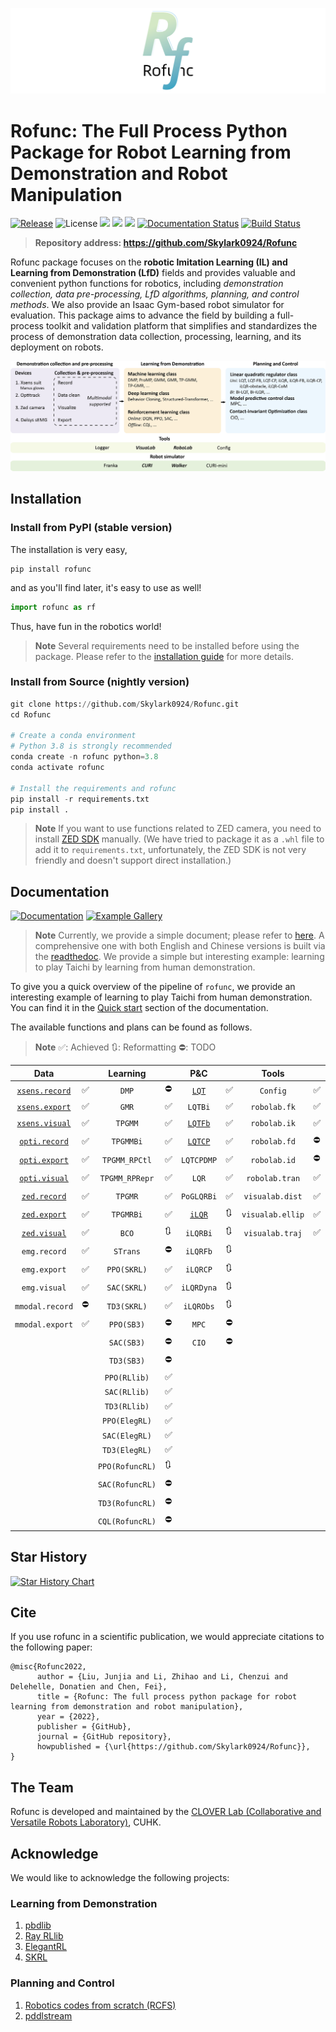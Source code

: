 ![](./img/logo8.png)

# Rofunc: The Full Process Python Package for Robot Learning from Demonstration and Robot Manipulation

[![Release](https://img.shields.io/github/v/release/Skylark0924/Rofunc)](https://pypi.org/project/rofunc/)
![License](https://img.shields.io/github/license/Skylark0924/Rofunc?color=blue)
![](https://img.shields.io/github/downloads/skylark0924/Rofunc/total)
[![](https://img.shields.io/github/issues-closed-raw/Skylark0924/Rofunc?color=brightgreen)](https://github.com/Skylark0924/Rofunc/issues?q=is%3Aissue+is%3Aclosed)
[![](https://img.shields.io/github/issues-raw/Skylark0924/Rofunc?color=orange)](https://github.com/Skylark0924/Rofunc/issues?q=is%3Aopen+is%3Aissue)
[![Documentation Status](https://readthedocs.org/projects/rofunc/badge/?version=latest)](https://rofunc.readthedocs.io/en/latest/?badge=latest)
[![Build Status](https://img.shields.io/endpoint.svg?url=https%3A%2F%2Factions-badge.atrox.dev%2FSkylark0924%2FRofunc%2Fbadge%3Fref%3Dmain&style=flat)](https://actions-badge.atrox.dev/Skylark0924/Rofunc/goto?ref=main)

> **Repository address: https://github.com/Skylark0924/Rofunc**

Rofunc package focuses on the **robotic Imitation Learning (IL) and Learning from Demonstration (LfD)** fields and
provides valuable and convenient python functions for robotics, including _demonstration collection, data
pre-processing, LfD algorithms, planning, and control methods_. We also provide an Isaac Gym-based robot simulator for
evaluation. This package aims to advance the field by building a full-process toolkit and validation platform that
simplifies and standardizes the process of demonstration data collection, processing, learning, and its deployment on
robots.

![](./img/pipeline.png)

## Installation

### Install from PyPI (stable version)

The installation is very easy,

```
pip install rofunc
```

and as you'll find later, it's easy to use as well!

```python
import rofunc as rf
```

Thus, have fun in the robotics world!
> **Note**
> Several requirements need to be installed before using the package. Please refer to
> the [installation guide](https://rofunc.readthedocs.io/en/latest/overview.html#installation) for more details.

### Install from Source (nightly version)

```python
git clone https://github.com/Skylark0924/Rofunc.git
cd Rofunc

# Create a conda environment
# Python 3.8 is strongly recommended
conda create -n rofunc python=3.8
conda activate rofunc

# Install the requirements and rofunc
pip install -r requirements.txt
pip install .
```

> **Note**
> If you want to use functions related to ZED camera, you need to
> install [ZED SDK](https://www.stereolabs.com/developers/release/#downloads) manually. (We have tried to package it as
> a `.whl` file to add it to `requirements.txt`, unfortunately, the ZED SDK is not very friendly and doesn't support
> direct installation.)

## Documentation

[![Documentation](https://img.shields.io/badge/Documentation-Access-brightgreen?style=for-the-badge)](https://rofunc.readthedocs.io/en/latest/)
[![Example Gallery](https://img.shields.io/badge/Example%20Gallery-Access-brightgreen?style=for-the-badge)](https://rofunc.readthedocs.io/en/latest/auto_examples/index.html)

> **Note**
> Currently, we provide a simple document; please refer to [here](./rofunc/).
> A comprehensive one with both English and Chinese versions is built via
> the [readthedoc](https://rofunc.readthedocs.io/en/latest/).
> We provide a simple but interesting example: learning to play
> Taichi by learning from human demonstration.

To give you a quick overview of the pipeline of `rofunc`, we provide an interesting example of learning to play Taichi
from human demonstration. You can find it in the [Quick start](https://rofunc.readthedocs.io/en/latest/quickstart.html)
section of the documentation.

The available functions and plans can be found as follows.

> **Note**
> ✅: Achieved 🔃: Reformatting ⛔: TODO

|                                      Data                                       |      |     Learning      |    |                             P&C                              |      |      Tools       |      |                          Simulator                           |      |
|:-------------------------------------------------------------------------------:| ---- |:-----------------:|----| :----------------------------------------------------------: | ---- | :--------------: | ---- | :----------------------------------------------------------: | ---- |
|  [`xsens.record`](https://rofunc.readthedocs.io/en/latest/devices/xsens.html)   | ✅    |       `DMP`       | ⛔  | [`LQT`](https://rofunc.readthedocs.io/en/latest/planning/lqt.html) | ✅    |     `Config`     | ✅    | [`Franka`](https://rofunc.readthedocs.io/en/latest/simulator/franka.html) | ✅    |
|  [`xsens.export`](https://rofunc.readthedocs.io/en/latest/devices/xsens.html)   | ✅    |       `GMR`       | ✅  |                           `LQTBi`                            | ✅    |   `robolab.fk`   | ✅    | [`CURI`](https://rofunc.readthedocs.io/en/latest/simulator/curi.html) | ✅    |
|  [`xsens.visual`](https://rofunc.readthedocs.io/en/latest/devices/xsens.html)   | ✅    |      `TPGMM`      | ✅  | [`LQTFb`](https://rofunc.readthedocs.io/en/latest/planning/lqt_fb.html) | ✅    |   `robolab.ik`   | ✅    |                          `CURIMini`                          | 🔃    |
| [`opti.record`](https://rofunc.readthedocs.io/en/latest/devices/optitrack.html) | ✅    |     `TPGMMBi`     | ✅  | [`LQTCP`](https://rofunc.readthedocs.io/en/latest/planning/lqt_cp.html) | ✅    |   `robolab.fd`   | ⛔    |                        `CURISoftHand`                        | 🔃    |
| [`opti.export`](https://rofunc.readthedocs.io/en/latest/devices/optitrack.html) | ✅    | `TPGMM_RPCtl` | ✅  |                          `LQTCPDMP`                          | ✅    |   `robolab.id`   | ⛔    |                           `Walker`                           | ✅    |
| [`opti.visual`](https://rofunc.readthedocs.io/en/latest/devices/optitrack.html) | ✅    |  `TPGMM_RPRepr`   | ✅ |                            `LQR`                             | ✅    |  `robolab.tran`  | ✅    |                           `Gluon`                            | 🔃    |
|    [`zed.record`](https://rofunc.readthedocs.io/en/latest/devices/zed.html)     | ✅    |      `TPGMR`      | ✅  |                          `PoGLQRBi`                          | ✅    | `visualab.dist`  | ✅    |                           `Baxter`                           | 🔃    |
|    [`zed.export`](https://rofunc.readthedocs.io/en/latest/devices/zed.html)     | ✅    |     `TPGMRBi`     | ✅  | [`iLQR`](https://rofunc.readthedocs.io/en/latest/planning/ilqr.html) | 🔃    | `visualab.ellip` | ✅    |                           `Sawyer`                           | 🔃    |
|    [`zed.visual`](https://rofunc.readthedocs.io/en/latest/devices/zed.html)     | ✅    |       `BCO`       | 🔃 |                           `iLQRBi`                           | 🔃    | `visualab.traj`  | ✅    |                                                              |      |
|                                  `emg.record`                                   | ✅    |     `STrans`      | ⛔  |                           `iLQRFb`                           | 🔃    |                  |      |                                                              |      |
|                                  `emg.export`                                   | ✅    |    `PPO(SKRL)`    | ✅  |                           `iLQRCP`                           | 🔃    |                  |      |                                                              |      |
|                                  `emg.visual`                                   | ✅    |    `SAC(SKRL)`    | ✅  |                          `iLQRDyna`                          | 🔃    |                  |      |                                                              |      |
|                                 `mmodal.record`                                 | ⛔    |    `TD3(SKRL)`    | ✅  |                          `iLQRObs`                           | 🔃    |                  |      |                                                              |      |
|                                 `mmodal.export`                                 | ✅    |    `PPO(SB3)`     | ⛔  |                            `MPC`                             | ⛔    |                  |      |                                                              |      |
|                                                                                 |      |    `SAC(SB3)`     | ⛔  |                            `CIO`                             | ⛔    |                  |      |                                                              |      |
|                                                                                 |      |    `TD3(SB3)`     | ⛔  |                                                              |      |                  |      |                                                              |      |
|                                                                                 |      |   `PPO(RLlib)`    | ✅  |                                                              |      |                  |      |                                                              |      |
|                                                                                 |      |   `SAC(RLlib)`    | ✅  |                                                              |      |                  |      |                                                              |      |
|                                                                                 |      |   `TD3(RLlib)`    | ✅  |                                                              |      |                  |      |                                                              |      |
|                                                                                 |      |   `PPO(ElegRL)`   | ✅  |                                                              |      |                  |      |                                                              |      |
|                                                                                 |      |   `SAC(ElegRL)`   | ✅  |                                                              |      |                  |      |                                                              |      |
|                                                                                 |      |   `TD3(ElegRL)`   | ✅  |                                                              |      |                  |      |                                                              |      |
|                                                                                 |      |  `PPO(RofuncRL)`  | 🔃 |                                                              |      |                  |      |                                                              |      |
|                                                                                 |      |  `SAC(RofuncRL)`  | ⛔  |                                                              |      |                  |      |                                                              |      |
|                                                                                 |      |  `TD3(RofuncRL)`  | ⛔  |                                                              |      |                  |      |                                                              |      |
|                                                                                 |      |  `CQL(RofuncRL)`  | ⛔  |                                                              |      |                  |      |                                                              |      |
                                                                                      
## Star History                                                                       
                                                                              
[![Star History Chart](https://api.star-history.com/svg?repos=Skylark0924/Rofunc&type=Date)](https://star-history.com/#Skylark0924/Rofunc&Date)

## Cite

If you use rofunc in a scientific publication, we would appreciate citations to the following paper:

```
@misc{Rofunc2022,
      author = {Liu, Junjia and Li, Zhihao and Li, Chenzui and Delehelle, Donatien and Chen, Fei},
      title = {Rofunc: The full process python package for robot learning from demonstration and robot manipulation},
      year = {2022},
      publisher = {GitHub},
      journal = {GitHub repository},
      howpublished = {\url{https://github.com/Skylark0924/Rofunc}},
}
```

## The Team

Rofunc is developed and maintained by the [CLOVER Lab (Collaborative and Versatile Robots Laboratory)](https://feichenlab.com/), CUHK.

## Acknowledge

We would like to acknowledge the following projects:

### Learning from Demonstration

1. [pbdlib](https://gitlab.idiap.ch/rli/pbdlib-python)
2. [Ray RLlib](https://docs.ray.io/en/latest/rllib/index.html)
3. [ElegantRL](https://github.com/AI4Finance-Foundation/ElegantRL)
4. [SKRL](https://github.com/Toni-SM/skrl)

### Planning and Control

1. [Robotics codes from scratch (RCFS)](https://gitlab.idiap.ch/rli/robotics-codes-from-scratch)
2. [pddlstream](https://github.com/caelan/pddlstream)
